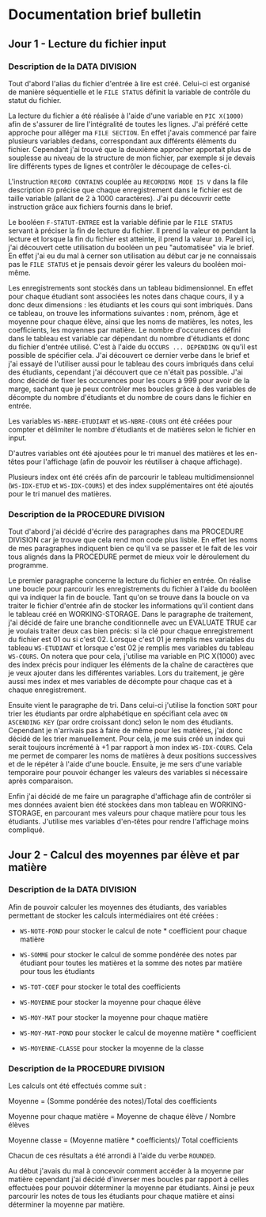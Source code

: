 # Documentation brief bulletin

## Jour 1 - Lecture du fichier input

### Description de la DATA DIVISION

Tout d'abord l'alias du fichier d'entrée à lire est créé. Celui-ci est organisé de manière séquentielle et le `FILE STATUS` définit la variable de contrôle du statut du fichier.

La lecture du fichier a été réalisée à l'aide d'une variable en `PIC X(1000)` afin de s'assurer de lire l'intégralité de toutes les lignes. 
J'ai préféré cette approche pour alléger ma `FILE SECTION`. En effet j'avais commencé par faire plusieurs variables dedans, correspondant aux différents éléments du fichier. Cependant j'ai trouvé que la deuxième approcher apportait plus de souplesse au niveau de la structure de mon fichier, par exemple si je devais lire différents types de lignes et contrôler le découpage de celles-ci.

L'instruction `RECORD CONTAINS` couplée au `RECORDING MODE IS V` dans la file description `FD` précise que chaque enregistrement dans le fichier est de taille variable (allant de 2 à 1000 caractères). J'ai pu découvrir cette instruction grâce aux fichiers fournis dans le brief.

Le booléen `F-STATUT-ENTREE` est la variable définie par le `FILE STATUS` servant à préciser la fin de lecture du fichier. Il prend la valeur `00` pendant la lecture et lorsque la fin du fichier est atteinte, il prend la valeur `10`.
Pareil ici, j'ai découvert cette utilisation du booléen un peu "automatisée" via le brief. En effet j'ai eu du mal à cerner son utilisation au début car je ne connaissais pas le `FILE STATUS` et je pensais devoir gérer les valeurs du booléen moi-même.


Les enregistrements sont stockés dans un tableau bidimensionnel. En effet pour chaque étudiant sont associées les notes dans chaque cours, il y a donc deux dimensions : les étudiants et les cours qui sont imbriqués. Dans ce tableau, on trouve les informations suivantes : nom, prénom, âge et moyenne pour chaque élève, ainsi que les noms de matières, les notes, les coefficients, les moyennes par matière. 
Le nombre d'occurences défini dans le tableau est variable car dépendant du nombre d'étudiants et donc du fichier d'entrée utilisé. C'est à l'aide du `OCCURS ... DEPENDING ON` qu'il est possible de spécifier cela. J'ai découvert ce dernier verbe dans le brief et j'ai essayé de l'utiliser aussi pour le tableau des cours imbriqués dans celui des étudiants, cependant j'ai découvert que ce n'était pas possible. J'ai donc décidé de fixer les occurences pour les cours à 999 pour avoir de la marge, sachant que je peux contrôler mes boucles grâce à des variables de décompte du nombre d'étudiants et du nombre de cours dans le fichier en entrée.

Les variables `WS-NBRE-ETUDIANT` et `WS-NBRE-COURS` ont été créées pour compter et délimiter le nombre d'étudiants et de matières selon le fichier en input.

D'autres variables ont été ajoutées pour le tri manuel des matières et les en-têtes pour l'affichage (afin de pouvoir les réutiliser à chaque affichage).

Plusieurs index ont été créés afin de parcourir le tableau multidimensionnel (`WS-IDX-ETUD` et `WS-IDX-COURS`) et des index supplémentaires ont été ajoutés pour le tri manuel des matières.


### Description de la PROCEDURE DIVISION

Tout d'abord j'ai décidé d'écrire des paragraphes dans ma PROCEDURE DIVISION car je trouve que cela rend mon code plus lisble. En effet les noms de mes paragraphes indiquent bien ce qu'il va se passer et le fait de les voir tous alignés dans la PROCEDURE permet de mieux voir le déroulement du programme.

Le premier paragraphe concerne la lecture du fichier en entrée. On réalise une boucle pour parcourir les enregistrements du fichier à l'aide du booléen qui va indiquer la fin de boucle. Tant qu'on se trouve dans la boucle on va traiter le fichier d'entrée afin de stocker les informations qu'il contient dans le tableau créé en WORKING-STORAGE.
Dans le paragraphe de traitement, j'ai décidé de faire une branche conditionnelle avec un EVALUATE TRUE car je voulais traiter deux cas bien précis: si la clé pour chaque enregistrement du fichier est 01 ou si c'est 02. Lorsque c'est 01 je remplis mes variables du tableau `WS-ETUDIANT` et lorsque c'est 02 je remplis mes variables du tableau `WS-COURS`. On notera que pour cela, j'utilise ma variable en PIC X(1000) avec des index précis pour indiquer les éléments de la chaîne de caractères que je veux ajouter dans les différentes variables. Lors du traitement, je gère aussi mes index et mes variables de décompte pour chaque cas et à chaque enregistrement.

Ensuite vient le paragraphe de tri. Dans celui-ci j'utilise la fonction `SORT` pour trier les étudiants par ordre alphabétique en spécifiant cela avec `ON ASCENDING KEY` (par ordre croissant donc) selon le nom des étudiants.
Cependant je n'arrivais pas à faire de même pour les matières, j'ai donc décidé de les trier manuellement. Pour cela, je me suis créé un index qui serait toujours incrémenté à +1 par rapport à mon index `WS-IDX-COURS`. Cela me permet de comparer les noms de matières à deux positions successives et de le répéter à l'aide d'une boucle. Ensuite, je me sers d'une variable temporaire pour pouvoir échanger les valeurs des variables si nécessaire après comparaison.

Enfin j'ai décidé de me faire un paragraphe d'affichage afin de contrôler si mes données avaient bien été stockées dans mon tableau en WORKING-STORAGE, en parcourant mes valeurs pour chaque matière pour tous les étudiants. J'utilise mes variables d'en-têtes pour rendre l'affichage moins compliqué.


## Jour 2 - Calcul des moyennes par élève et par matière

### Description de la DATA DIVISION

Afin de pouvoir calculer les moyennes des étudiants, des variables permettant de stocker les calculs intermédiaires ont été créées : 

- `WS-NOTE-POND` pour stocker le calcul de note * coefficient pour chaque matière
  
- `WS-SOMME` pour stocker le calcul de somme pondérée des notes par étudiant pour toutes les matières et la somme des notes par matière pour tous les étudiants
  
- `WS-TOT-COEF` pour stocker le total des coefficients
  
- `WS-MOYENNE` pour stocker la moyenne pour chaque élève
  
- `WS-MOY-MAT` pour stocker la moyenne pour chaque matière
  
- `WS-MOY-MAT-POND` pour stocker le calcul de moyenne matière * coefficient
  
- `WS-MOYENNE-CLASSE` pour stocker la moyenne de la classe


### Description de la PROCEDURE DIVISION

Les calculs ont été effectués comme suit :

Moyenne = (Somme pondérée des notes)/Total des coefficients

Moyenne pour chaque matière = Moyenne de chaque élève / Nombre élèves

Moyenne classe = (Moyenne matière * coefficients)/ Total coefficients

Chacun de ces résultats a été arrondi à l'aide du verbe `ROUNDED`.

Au début j'avais du mal à concevoir comment accéder à la moyenne par matière cependant j'ai décidé d'inverser mes boucles par rapport à celles effectuées pour pouvoir déterminer la moyenne par étudiants. Ainsi je peux parcourir les notes de tous les étudiants pour chaque matière et ainsi déterminer la moyenne par matière.

